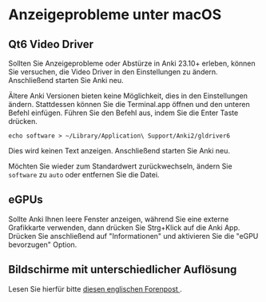 # Anzeigeprobleme unter macOS

<!-- toc -->

## Qt6 Video Driver

Sollten Sie Anzeigeprobleme oder Abstürze in Anki 23.10+ erleben, können Sie
versuchen, die Video Driver in den Einstellungen zu ändern. Anschließend starten
Sie Anki neu.

Ältere Anki Versionen bieten keine Möglichkeit, dies in den Einstellungen
ändern. Stattdessen können Sie die Terminal.app öffnen und den unteren Befehl
einfügen. Führen Sie den Befehl aus, indem Sie die Enter Taste drücken.

```
echo software > ~/Library/Application\ Support/Anki2/gldriver6
```

Dies wird keinen Text anzeigen. Anschließend starten Sie Anki neu.

Möchten Sie wieder zum Standardwert zurückwechseln, ändern Sie `software` zu
`auto` oder entfernen Sie die Datei.

## eGPUs

Sollte Anki Ihnen leere Fenster anzeigen, während Sie eine externe Grafikkarte
verwenden, dann drücken Sie Strg+Klick auf die Anki App. Drücken Sie
anschließend auf "Informationen" und aktivieren Sie die "eGPU bevorzugen"
Option.

## Bildschirme mit unterschiedlicher Auflösung

Lesen Sie hierfür bitte [diesen englischen Forenpost
](https://forums.ankiweb.net/t/mac-known-issues-wording-suggestion/7331).
